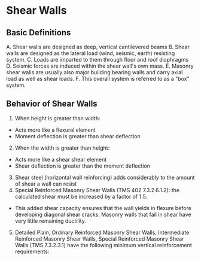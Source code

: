 # Shear Walls

## Basic Definitions
A. Shear walls are designed as deep, vertical cantilevered beams
B. Shear walls are designed as the lateral load (wind, seismic, earth) resisting system.
C. Loads are imparted to them through floor and roof diaphragms
D. Seismic forces are induced within the shear wall's own mass.
E. Masonry shear walls are usually also major building bearing walls and carry axial load as well as shear loads.
F. This overall system is referred to as a "box" system.

## Behavior of Shear Walls
1. When height is greater than width:
  * Acts more like a flexural element
  * Moment deflection is greater than shear deflection
2. When the width is greater than height:
  * Acts more like a shear shear element
  * Shear deflection is greater than the moment deflection
3. Shear steel (horizontal wall reinforcing) adds considerably to the amount of shear a wall can resist
4. Special Reinforced Masonry Shear Walls (TMS 402 7.3.2.6.1.2): the calculated shear must be increased by a factor of 1.5.
  * This added shear capacity ensures that the wall yields in flexure before developing diagonal shear cracks. Masonry walls that fail in shear have very little remaining ductility. 
5. Detailed Plain, Ordinary Reinforced Masonry Shear Walls, Intermediate Reinforced Masonry Shear Walls, Special Reinforced Masonry Shear Walls (TMS 7.3.2.3.1) have the following minimum vertical reinforcement requirements:
  